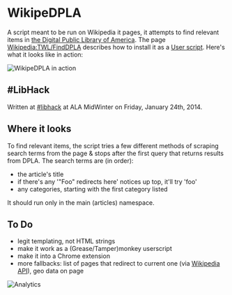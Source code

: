 # WikipeDPLA

A script meant to be run on Wikipedia it pages, it attempts to find relevant items in [the Digital Public Library of America](http://dp.la/). The page [Wikipedia:TWL/FindDPLA](https://en.wikipedia.org/wiki/Wikipedia:TWL/FindDPLA) describes how to install it as a [User script](https://en.wikipedia.org/wiki/Wikipedia:User_scripts). Here's what it looks like in action:

![WikipeDPLA in action](http://i.imgur.com/kaP5l9s.gif)

## #LibHack

Written at [#libhack](http://www.libhack.org) at ALA MidWinter on Friday, January 24th, 2014.

## Where it looks

To find relevant items, the script tries a few different methods of scraping search terms from the page & stops after the first query that returns results from DPLA. The search terms are (in order):

- the article's title
- if there's any '"Foo" redirects here' notices up top, it'll try 'foo'
- any categories, starting with the first category listed

It should run only in the main (articles) namespace.

## To Do

- legit templating, not HTML strings
- make it work as a (Grease/Tamper)monkey userscript
- make it into a Chrome extension
- more fallbacks: list of pages that redirect to current one (via [Wikipedia API](https://www.mediawiki.org/wiki/API:Main_page)), geo data on page

![Analytics](https://ga-beacon.appspot.com/UA-29080462-2/wikipedpla/readme?pixel)
